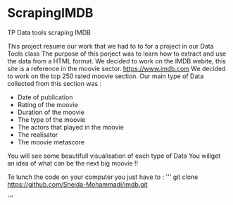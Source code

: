 # ScrapingIMDB
TP Data tools scraping IMDB

This project resume our work that we had to to for a project in our Data Tools class
The purpose of this porject was to learn how to extract and use the data from a HTML format. We decided to work on the IMDB webite, this site is a reference in the moovie sector.
https://www.imdb.com
We decided to work on the top 250 rated moovie section.
Our main type of Data collected from this section was :
- Date of publication
- Rating of the moovie
- Duration of the moovie
- The type of the moovie
- The actors that played in the moovie
- The realisator
- The moovie metascore

You will see some beautifull visualisation of each type of Data
You willget an idea of what can be the next big moovie !!

To lunch the code on your computer you just have to :
'''
git clone https://github.com/Sheida-Mohammadi/imdb.git

'''
